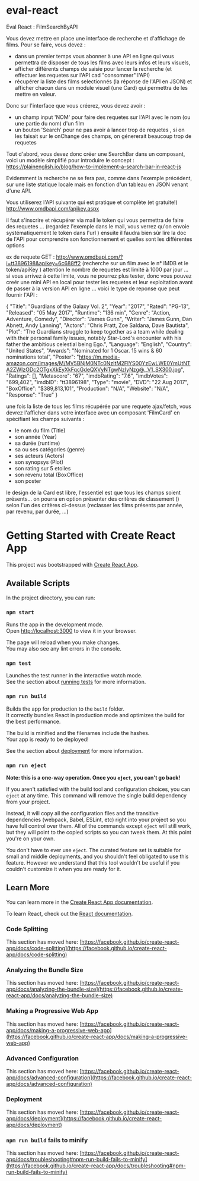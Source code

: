 # eval-react

Eval React : FilmSearchByAPI

Vous devez mettre en place une interface de recherche et d'affichage de films.
Pour se faire, vous devez :

- dans un premier temps vous abonner à une API en ligne qui vous permettra de disposer de tous les films avec leurs infos et leurs visuels, 
- afficher différents champs de saisie pour lancer la recherche (et effectuer les requetes sur l'API cad "consommer" l'API)
- récupérer la liste des films selectionnés (la réponse de l'API en JSON) et afficher chacun dans un module visuel (une Card) qui permettra de les mettre en valeur.

Donc sur l'interface que vous créerez, vous devez avoir :
- un champ input 'NOM' pour faire des requetes sur l'API avec le nom (ou une partie du nom) d'un film
- un bouton 'Search' pour ne pas avoir à lancer trop de requetes , si on les faisait sur le onChange des champs, on génererait beaucoup trop de requetes

Tout d'abord, vous devez donc créer une SearchBar dans un composant, 
voici un modèle simplifié pour introduire le concept :
https://plainenglish.io/blog/how-to-implement-a-search-bar-in-react-js

 

Evidemment la recherche ne se fera pas, comme dans l'exemple précédent, sur une liste statique locale mais en fonction d'un tableau en JSON venant d'une API.

Vous utiliserez l'API suivante qui est pratique et complète (et gratuite!)
http://www.omdbapi.com/apikey.aspx

il faut s'inscrire et récupérer via mail le token qui vous permettra de faire des requetes ...
(regardez l'exemple dans le mail, vous verrez qu'on envoie systématiquement le token dans l'url )
ensuite il faudra bien sûr lire la doc de l'API pour comprendre son fonctionnement et quelles sont les différentes options

ex de requete GET :
http://www.omdbapi.com/?i=tt3896198&apikey=6c688ff2 (recherche sur un film avec le n° IMDB et le token/apiKey )
attention le nombre de requetes est limité à 1000 par jour ... 
si vous arrivez à cette limite, vous ne pourrez plus tester, donc vous pouvez creér une mini API en local pour tester les requetes et leur exploitation avant de passer à la version API en ligne ... 
voici le type de reponse que peut fournir l'API :

{
"Title": "Guardians of the Galaxy Vol. 2",
"Year": "2017",
"Rated": "PG-13",
"Released": "05 May 2017",
"Runtime": "136 min",
"Genre": "Action, Adventure, Comedy",
"Director": "James Gunn",
"Writer": "James Gunn, Dan Abnett, Andy Lanning",
"Actors": "Chris Pratt, Zoe Saldana, Dave Bautista",
"Plot": "The Guardians struggle to keep together as a team while dealing with their personal family issues, notably Star-Lord's encounter with his father the ambitious celestial being Ego.",
"Language": "English",
"Country": "United States",
"Awards": "Nominated for 1 Oscar. 15 wins & 60 nominations total",
"Poster": "https://m.media-amazon.com/images/M/MV5BNjM0NTc0NzItM2FlYS00YzEwLWE0YmUtNTA2ZWIzODc2OTgxXkEyXkFqcGdeQXVyNTgwNzIyNzg@._V1_SX300.jpg",
"Ratings": [],
"Metascore": "67",
"imdbRating": "7.6",
"imdbVotes": "699,402",
"imdbID": "tt3896198",
"Type": "movie",
"DVD": "22 Aug 2017",
"BoxOffice": "$389,813,101",
"Production": "N/A",
"Website": "N/A",
"Response": "True"
}

une fois la liste de tous les films récupérée par une requete ajax/fetch, vous devrez l'afficher dans votre interface avec un composant 'FilmCard' en spécifiant les champs suivants : 
- le nom du film (Title)
- son année (Year)
- sa durée (runtime)
- sa ou ses catégories (genre)
- ses acteurs (Actors)
- son synopsys (Plot)
- son rating sur 5 etoiles
- son revenu total (BoxOffice)
- son poster

le design de la Card est libre, l'essentiel est que tous les champs soient présents...
on pourra en option présenter des critères de classement () selon l'un des critères ci-dessus 
(reclasser les films présents par année, par revenu, par durée, ...)


# Getting Started with Create React App

This project was bootstrapped with [Create React App](https://github.com/facebook/create-react-app).

## Available Scripts

In the project directory, you can run:

### `npm start`

Runs the app in the development mode.\
Open [http://localhost:3000](http://localhost:3000) to view it in your browser.

The page will reload when you make changes.\
You may also see any lint errors in the console.

### `npm test`

Launches the test runner in the interactive watch mode.\
See the section about [running tests](https://facebook.github.io/create-react-app/docs/running-tests) for more information.

### `npm run build`

Builds the app for production to the `build` folder.\
It correctly bundles React in production mode and optimizes the build for the best performance.

The build is minified and the filenames include the hashes.\
Your app is ready to be deployed!

See the section about [deployment](https://facebook.github.io/create-react-app/docs/deployment) for more information.

### `npm run eject`

**Note: this is a one-way operation. Once you `eject`, you can't go back!**

If you aren't satisfied with the build tool and configuration choices, you can `eject` at any time. This command will remove the single build dependency from your project.

Instead, it will copy all the configuration files and the transitive dependencies (webpack, Babel, ESLint, etc) right into your project so you have full control over them. All of the commands except `eject` will still work, but they will point to the copied scripts so you can tweak them. At this point you're on your own.

You don't have to ever use `eject`. The curated feature set is suitable for small and middle deployments, and you shouldn't feel obligated to use this feature. However we understand that this tool wouldn't be useful if you couldn't customize it when you are ready for it.

## Learn More

You can learn more in the [Create React App documentation](https://facebook.github.io/create-react-app/docs/getting-started).

To learn React, check out the [React documentation](https://reactjs.org/).

### Code Splitting

This section has moved here: [https://facebook.github.io/create-react-app/docs/code-splitting](https://facebook.github.io/create-react-app/docs/code-splitting)

### Analyzing the Bundle Size

This section has moved here: [https://facebook.github.io/create-react-app/docs/analyzing-the-bundle-size](https://facebook.github.io/create-react-app/docs/analyzing-the-bundle-size)

### Making a Progressive Web App

This section has moved here: [https://facebook.github.io/create-react-app/docs/making-a-progressive-web-app](https://facebook.github.io/create-react-app/docs/making-a-progressive-web-app)

### Advanced Configuration

This section has moved here: [https://facebook.github.io/create-react-app/docs/advanced-configuration](https://facebook.github.io/create-react-app/docs/advanced-configuration)

### Deployment

This section has moved here: [https://facebook.github.io/create-react-app/docs/deployment](https://facebook.github.io/create-react-app/docs/deployment)

### `npm run build` fails to minify

This section has moved here: [https://facebook.github.io/create-react-app/docs/troubleshooting#npm-run-build-fails-to-minify](https://facebook.github.io/create-react-app/docs/troubleshooting#npm-run-build-fails-to-minify)



